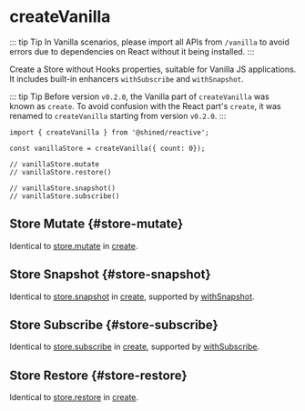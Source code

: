 # createVanilla

::: tip Tip
In Vanilla scenarios, please import all APIs from `/vanilla` to avoid errors due to dependencies on React without it being installed.
:::

Create a Store without Hooks properties, suitable for Vanilla JS applications. It includes built-in enhancers `withSubscribe` and `withSnapshot`.

::: tip Tip
Before version `v0.2.0`, the Vanilla part of `createVanilla` was known as `create`. To avoid confusion with the React part's `create`, it was renamed to `createVanilla` starting from version `v0.2.0`.
:::

```tsx
import { createVanilla } from '@shined/reactive';

const vanillaStore = createVanilla({ count: 0});

// vanillaStore.mutate
// vanillaStore.restore()

// vanillaStore.snapshot()
// vanillaStore.subscribe()
```

## Store Mutate \{#store-mutate}

Identical to [store.mutate](/reference/basic/create#create) in [create](/reference/basic/create#create).

## Store Snapshot \{#store-snapshot}

Identical to [store.snapshot](/reference/basic/create#create) in [create](/reference/basic/create#create), supported by [withSnapshot](/guide/enhancers/builtins/with-snapshot).

## Store Subscribe \{#store-subscribe}

Identical to [store.subscribe](/reference/basic/create#create) in [create](/reference/basic/create#create), supported by [withSubscribe](/guide/enhancers/builtins/with-subscribe).

## Store Restore \{#store-restore}

Identical to [store.restore](/reference/basic/create#create) in [create](/reference/basic/create#create).
